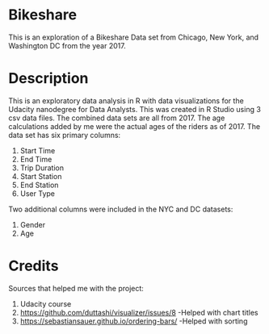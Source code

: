 # Bikeshare
This is an exploration of a Bikeshare Data set from Chicago, New York, and Washington DC from the year 2017.

# Description
This is an exploratory data analysis in R with data visualizations for the Udacity nanodegree for Data Analysts. This was created in R Studio using 3 csv data files.
The combined data sets are all from 2017. The age calculations added by me were the actual ages of the riders as of 2017. 
The data set has six primary columns: 
  1) Start Time
  2) End Time
  3) Trip Duration
  4) Start Station
  5) End Station
  6) User Type

Two additional columns were included in the NYC and DC datasets:
  1) Gender
  2) Age

# Credits
Sources that helped me with the project:

1) Udacity course
2) https://github.com/duttashi/visualizer/issues/8  -Helped with chart titles
3) https://sebastiansauer.github.io/ordering-bars/  -Helped with sorting

